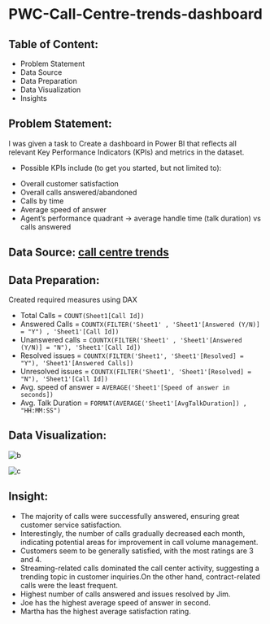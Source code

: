 # PWC-Call-Centre-trends-dashboard

## Table of Content:
+ Problem Statement
+ Data Source
+ Data Preparation
+ Data Visualization
+ Insights


## Problem Statement:
I was given a task to Create a dashboard in Power BI that reflects all relevant Key Performance Indicators (KPIs) and metrics in the dataset.

+ Possible KPIs include (to get you started, but not limited to):
- Overall customer satisfaction
- Overall calls answered/abandoned
- Calls by time
- Average speed of answer
- Agent’s performance quadrant -> average handle time (talk duration) vs calls answered

## Data Source: [call centre trends](https://github.com/Ananya-Foujdar05/PWC-Call-Centre-trends-dashboard/blob/main/01%20Call-Center-Dataset.xlsx)

## Data Preparation:
Created required measures using DAX 

+ Total Calls = `COUNT(Sheet1[Call Id])`
+ Answered Calls = `COUNTX(FILTER('Sheet1' , 'Sheet1'[Answered (Y/N)] = "Y") , 'Sheet1'[Call Id])`
+ Unanswered calls = `COUNTX(FILTER('Sheet1' , 'Sheet1'[Answered (Y/N)] = "N"), 'Sheet1'[Call Id])`
+ Resolved issues = `COUNTX(FILTER('Sheet1', 'Sheet1'[Resolved] = "Y"), 'Sheet1'[Answered Calls])`
+ Unresolved issues = `COUNTX(FILTER('Sheet1', 'Sheet1'[Resolved] = "N"), 'Sheet1'[Call Id])`
+ Avg. speed of answer = `AVERAGE('Sheet1'[Speed of answer in seconds])`
+ Avg. Talk Duration = `FORMAT(AVERAGE('Sheet1'[AvgTalkDuration]) , "HH:MM:SS")`


## Data Visualization:

![b](https://github.com/Ananya-Foujdar05/PWC-Call-Centre-trends-dashboard/assets/140806083/1e9f008c-51fe-4ef2-b2c1-035779db68fb)

![c](https://github.com/Ananya-Foujdar05/PWC-Call-Centre-trends-dashboard/assets/140806083/d21a9d4f-182c-47b8-b742-129cf897a2b5)


## Insight:
+ The majority of calls were successfully answered, ensuring great customer service satisfaction.
+ Interestingly, the number of calls gradually decreased each month, indicating potential areas for improvement in call volume management.
+ Customers seem to be generally satisfied, with the most ratings are 3 and 4.
+ Streaming-related calls dominated the call center activity, suggesting a trending topic in customer inquiries.On the other hand, contract-related calls were the least frequent.
+ Highest number of calls answered and issues resolved by Jim.
+ Joe has the highest average speed of answer in second.
+ Martha has the highest average satisfaction rating.


